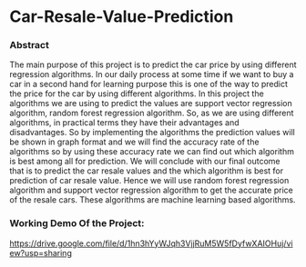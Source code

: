 # Car-Resale-Value-Prediction


### Abstract
The main purpose of this project is to predict the car price by using different regression algorithms. In our daily process at some time if we want to buy a car in a second hand for learning purpose this is one of the way to predict the price for the car by using different algorithms. In this project the algorithms we are using to predict the values are support vector regression algorithm, random forest regression algorithm. So, as we are using different algorithms, in practical terms they have their advantages and disadvantages. So by implementing the algorithms the prediction values will be shown in graph format and we will find the accuracy rate of the algorithms so by using these accuracy rate we can find out which algorithm is best among all for prediction.
We will conclude with our final outcome that is to predict the car resale values and the which algorithm is best for prediction of car resale value. Hence we will use random forest regression algorithm and support vector regression algorithm to get the accurate price of the resale cars. These algorithms are machine learning based algorithms.


### Working Demo Of the Project:
https://drive.google.com/file/d/1hn3hYyWJqh3VjjRuM5W5fDyfwXAIOHuj/view?usp=sharing
